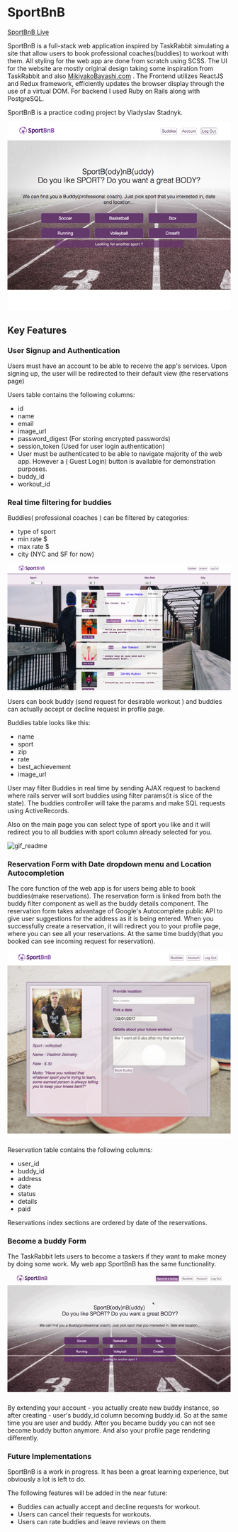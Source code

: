 # SportBnB

[SportBnB Live](https://sport-bnb.herokuapp.com/#/)

SportBnB is a full-stack web application inspired by TaskRabbit simulating a site that allow users to book professional coaches(buddies) to workout with them. All styling for the web app are done from scratch using SCSS. The UI for the website are mostly original design taking some inspiration from TaskRabbit and also [MikiyakoBayashi.com](http://www.mikiyakobayashi.com/) . The Frontend utilizes ReactJS and Redux framework, efficiently updates the browser display through the use of a virtual DOM. For backend I used Ruby on Rails along with PostgreSQL.

SportBnB is a practice coding project by Vladyslav Stadnyk.

![main page](https://github.com/newcoderua/sportBnB/blob/master/app/assets/images/forproduction.png?raw=true)

## Key Features

### User Signup and Authentication

Users must have an account to be able to receive the app's services. Upon signing up, the user will be redirected to their default view (the reservations page)

Users table contains the following columns:

* id
* name
* email
* image_url
* password_digest (For storing encrypted passwords)
* session_token (Used for user login authentication)
* User must be authenticated to be able to navigate majority of the web app. However a ( Guest Login) button is available for demonstration purposes.
* buddy_id
* workout_id


### Real time filtering for buddies

Buddies( professional coaches ) can be filtered by categories:
* type of sport
* min rate $
* max rate $
* city (NYC and SF for now)

![buddies page](https://github.com/newcoderua/sportBnB/blob/master/app/assets/images/buddies_screenshot.png?raw=true)

Users can book buddy (send request for desirable workout ) and buddies can actually accept or decline request in profile page.

Buddies table looks like this:
* name
* sport
* zip
* rate
* best_achievement
* image_url

User may filter Buddies in real time by sending AJAX request to backend where rails server will sort buddies using filter params(it is slice of the state). The buddies controller will take the params and make SQL requests using ActiveRecords.

Also on the main page you can select type of sport you like and it will redirect you to all buddies with sport column already selected for you.

![gif_readme](https://github.com/newcoderua/sportBnB/blob/master/app/assets/images/gif.gif?raw=true)

### Reservation Form with Date dropdown menu and Location Autocompletion

The core function of the web app is for users being able to book buddies(make reservations). The reservation form is linked from both the buddy filter component as well as the buddy details component. The reservation form takes advantage of Google's Autocomplete public API to give user suggestions for the address as it is being entered. When you successfully create a reservation, it will redirect you to your profile page, where you can see all your reservations. At the same time buddy(that you booked can see incoming request for reservation).

![reservation page](https://github.com/newcoderua/sportBnB/blob/master/app/assets/images/reservation_screenshot.png?raw=true)

Reservation table contains the following columns:
* user_id
* buddy_id
* address
* date
* status
* details
* paid

Reservations index sections are ordered by date of the reservations.


### Become a buddy Form
The TaskRabbit lets users to become a taskers if they want to make money by doing some work. My web app SportBnB has the same functionality.


![become_buddy_gif](https://github.com/newcoderua/sportBnB/blob/master/app/assets/images/becomeGif.gif?raw=true)

By extending your account - you actually create new buddy instance, so after creating -  user's buddy_id column becoming buddy.id. So at the same time you are user and buddy. After you became buddy you can not see become buddy button anymore. And also your profile page rendering differently.

### Future Implementations

SportBnB is a work in progress. It has been a great learning experience, but obviously a lot is left to do.

The following features will be added in the near future:

* Buddies can actually accept and decline requests for workout.
* Users can cancel their requests for workouts.
* Users can rate buddies and leave reviews on them
